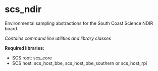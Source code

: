 # scs_ndir
Environmental sampling abstractions for the South Coast Science NDIR board.

_Contains command line utilities and library classes_

**Required libraries:** 

* SCS root: scs_core
* SCS host: scs_host_bbe, scs_host_bbe_southern or scs_host_rpi
